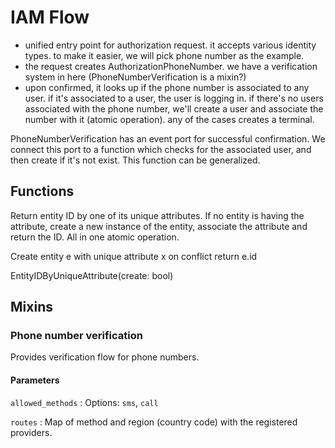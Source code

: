 # IAM Flow

- unified entry point for authorization request. it accepts various identity
  types. to make it easier, we will pick phone number as the example.
- the request creates AuthorizationPhoneNumber. we have
  a verification system in here (PhoneNumberVerification is a mixin?)
- upon confirmed, it looks up if the phone number is associated to any user.
  if it's associated to a user, the user is logging in. if there's no users
  associated with the phone number, we'll create a user and associate the
  number with it (atomic operation). any of the cases creates a terminal.


PhoneNumberVerification has an event port for successful confirmation.
We connect this port to a function which checks for the associated user, and
then create if it's not exist. This function can be generalized.

## Functions

Return entity ID by one of its unique attributes. If no entity is having
the attribute, create a new instance of the entity, associate the attribute and
return the ID. All in one atomic operation.

Create entity e with unique attribute x on conflict return e.id

EntityIDByUniqueAttribute(create: bool)

## Mixins

### Phone number verification

Provides verification flow for phone numbers.

#### Parameters

`allowed_methods`
: Options: `sms`, `call`

`routes`
: Map of method and region (country code) with the registered providers.
